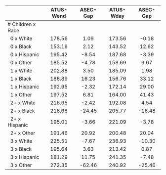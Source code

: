 
|                      |    ATUS-Wend |     ASEC-Gap |    ATUS-Wday |     ASEC-Gap |
| -------------------- | :----------: | :----------: | :----------: | :----------: |
| # Children x Race    |              |              |              |              |
| &nbsp;&nbsp;0 x White |       178.56 |         1.09 |       173.56 |        -0.18 |
| &nbsp;&nbsp;0 x Black |       153.16 |         2.12 |       143.52 |        12.62 |
| &nbsp;&nbsp;0 x Hispanic |       195.42 |        -8.54 |       187.68 |        -3.39 |
| &nbsp;&nbsp;0 x Other |       185.52 |        -4.78 |       158.69 |         9.67 |
| &nbsp;&nbsp;1 x White |       202.88 |         3.50 |       185.09 |         1.98 |
| &nbsp;&nbsp;1 x Black |       186.89 |        16.23 |       156.76 |        33.12 |
| &nbsp;&nbsp;1 x Hispanic |       192.95 |        -2.32 |       172.14 |        29.00 |
| &nbsp;&nbsp;1 x Other |       197.52 |         6.81 |       164.00 |        41.43 |
| &nbsp;&nbsp;2+ x White |       216.65 |        -2.42 |       192.08 |         4.54 |
| &nbsp;&nbsp;2+ x Black |       216.68 |       -24.45 |       205.77 |       -16.48 |
| &nbsp;&nbsp;2+ x Hispanic |       195.01 |        -3.66 |       221.09 |        -3.78 |
| &nbsp;&nbsp;2+ x Other |       191.46 |        20.92 |       200.48 |        20.04 |
| &nbsp;&nbsp;3 x White |       225.51 |        -7.67 |       236.93 |       -10.30 |
| &nbsp;&nbsp;3 x Black |       195.64 |         3.63 |       213.42 |         0.87 |
| &nbsp;&nbsp;3 x Hispanic |       181.29 |        11.75 |       241.35 |        -7.48 |
| &nbsp;&nbsp;3 x Other |       272.35 |       -62.46 |       240.92 |       -25.46 |

